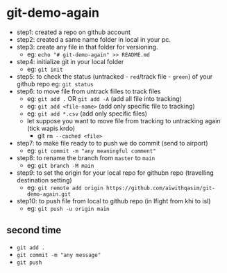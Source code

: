 # git-demo-again

- step1: created a repo on github account
- step2: created a same name folder in local in your pc.
- step3: create any file in that folder for versioning.
  - eg: `echo "# git-demo-again" >> README.md`
- step4: initialize git in your local folder
  - eg: `git init`
- step5: to check the status (untracked - `red`/track file - `green`) of your github repo
  eg: `git status`
- step6: to move file from untrack fiiles to track files
  - eg: `git add .` OR `git add -A` (add all file into tracking)
  - eg: `git add <file-name>` (add only specific file to tracking)
  - eg: `git add *.csv` (add only specific files)
  - let suppose you want to move file from tracking to untracking again (tick wapis krdo)
    - git `rm --cached <file>`
- step7: to make file ready to to push we do commit (send to airport)
  - eg: `git commit -m "any meaningful comment"`
- step8: to rename the branch from `master` to `main`
  - eg: `git branch -M main`
- step9: to set the origin for your local repo for githubn repo (travelling destination setting)
  - eg: `git remote add origin https://github.com/aiwithqasim/git-demo-again.git`
- step10: to push file from local to github repo (in lfight from khi to isl)
  - eg: `git push -u origin main`

## second time

- `git add .`
- `git commit -m "any message"`
- `git push`
